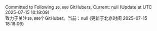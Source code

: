 Committed to Following `10,000` GitHubers. Current: <!-- FOLLOWING_COUNT -->null<!-- FOLLOWING_COUNT --> (Update at UTC <!-- LAST_UPDATED -->2025-07-15 10:18:09<!-- LAST_UPDATED -->)<br>
致力于关注`10,000`个GitHuber。当前：<!-- FOLLOWING_COUNT -->null<!-- FOLLOWING_COUNT --> (更新于北京时间 <!-- LAST_UPDATED_CST -->2025-07-15 18:18:09<!-- LAST_UPDATED_CST -->)
